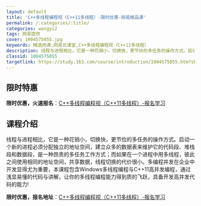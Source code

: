 ```yaml
---
layout: default
title: 'C++多线程编程视（C++11多线程）-限时优惠-网易精品课'
permalink: /:categories/:title/
categories: wangyi2
tags: 网易提供
cover: 1004575055.jpg
keywords: 精选网课,网易云课堂,C++多线程编程视（C++11多线程）
description: 线程与进程相比，它是一种花销小，切换快，更节俭的多任务的操作方式。启动一个新的进程必须分配独立的地址空间，建立众多的数据
classid: 1004575055
targetlink: https://study.163.com/course/introduction/1004575055.htm?share=1&shareId=1025206652&utm_campaign=share&utm_medium=iphoneShare&utm_source=&utm_u=1025206652
---
```


## 限时特惠

**限时优惠，火速报名**：[C++多线程编程视（C++11多线程）-报名学习](https://study.163.com/course/introduction/1004575055.htm?share=1&shareId=1025206652&utm_campaign=share&utm_medium=iphoneShare&utm_source=&utm_u=1025206652)

## 课程介绍

线程与进程相比，它是一种花销小，切换快，更节俭的多任务的操作方式。启动一个新的进程必须分配独立的地址空间，建立众多的数据表来维护它的代码段、堆栈段和数据段，是一种昂贵的多任务工作方式；而如果在一个进程中用多线程，彼此之间使用相同的地址空间，共享数据，线程切换的代价很小。多编程并发在企业中开发显得尤为重要，本课程包含Windows多线程编程与C++11高并发编程，通过浅显易懂的代码与讲解，让你的多线程编程能力得到质的飞跃，具备开发高并发代码的能力!

**限时优惠，报名地址**：[C++多线程编程视（C++11多线程）-报名学习](https://study.163.com/course/introduction/1004575055.htm?share=1&shareId=1025206652&utm_campaign=share&utm_medium=iphoneShare&utm_source=&utm_u=1025206652)

